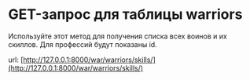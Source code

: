 # GET-запрос для таблицы warriors

Используйте этот метод для получения списка всех воинов и их скиллов. Для профессий будут показаны id.

url: [http://127.0.0.1:8000/war/warriors/skills/](http://127.0.0.1:8000/war/warriors/skills/)